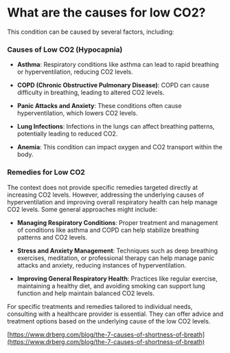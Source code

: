 # What are the causes for low CO2?

This condition can be caused by several factors, including:

### **Causes of Low CO2 (Hypocapnia)**

- **Asthma**: Respiratory conditions like asthma can lead to rapid breathing or hyperventilation, reducing CO2 levels.

- **COPD (Chronic Obstructive Pulmonary Disease)**: COPD can cause difficulty in breathing, leading to altered CO2 levels.

- **Panic Attacks and Anxiety**: These conditions often cause hyperventilation, which lowers CO2 levels.

- **Lung Infections**: Infections in the lungs can affect breathing patterns, potentially leading to reduced CO2.

- **Anemia**: This condition can impact oxygen and CO2 transport within the body.

### **Remedies for Low CO2**

The context does not provide specific remedies targeted directly at increasing CO2 levels. However, addressing the underlying causes of hyperventilation and improving overall respiratory health can help manage CO2 levels. Some general approaches might include:

- **Managing Respiratory Conditions**: Proper treatment and management of conditions like asthma and COPD can help stabilize breathing patterns and CO2 levels.

- **Stress and Anxiety Management**: Techniques such as deep breathing exercises, meditation, or professional therapy can help manage panic attacks and anxiety, reducing instances of hyperventilation.

- **Improving General Respiratory Health**: Practices like regular exercise, maintaining a healthy diet, and avoiding smoking can support lung function and help maintain balanced CO2 levels.

For specific treatments and remedies tailored to individual needs, consulting with a healthcare provider is essential. They can offer advice and treatment options based on the underlying cause of the low CO2 levels.

[https://www.drberg.com/blog/the-7-causes-of-shortness-of-breath](https://www.drberg.com/blog/the-7-causes-of-shortness-of-breath)